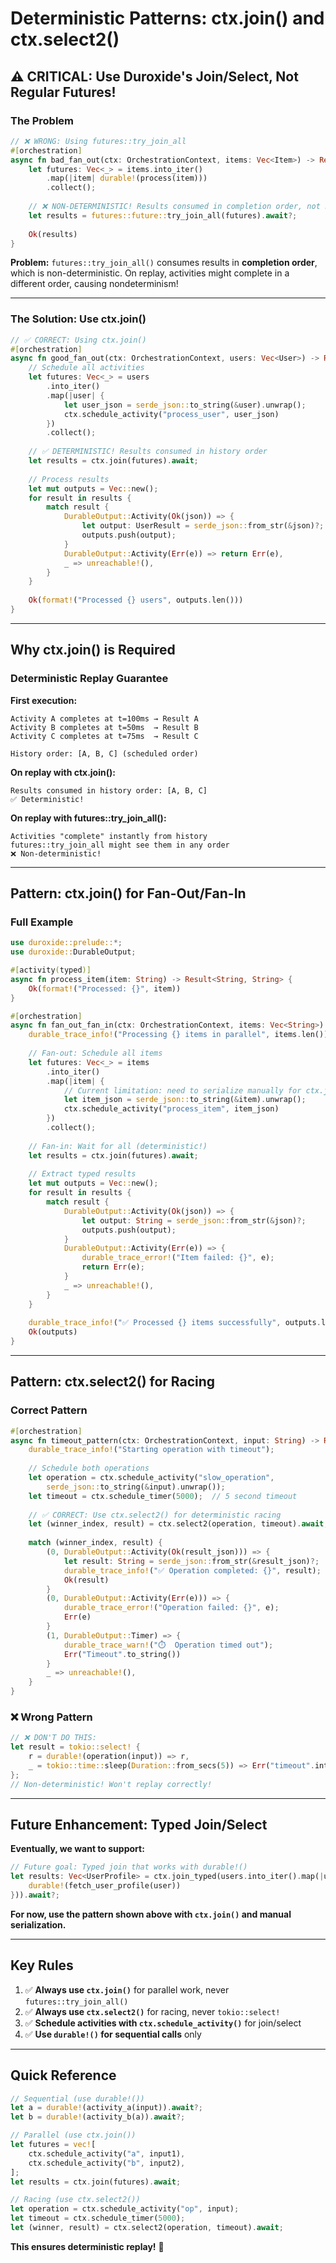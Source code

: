 # Deterministic Patterns: ctx.join() and ctx.select2()

## ⚠️ CRITICAL: Use Duroxide's Join/Select, Not Regular Futures!

### The Problem

```rust
// ❌ WRONG: Using futures::try_join_all
#[orchestration]
async fn bad_fan_out(ctx: OrchestrationContext, items: Vec<Item>) -> Result<Vec<Result>, String> {
    let futures: Vec<_> = items.into_iter()
        .map(|item| durable!(process(item)))
        .collect();
    
    // ❌ NON-DETERMINISTIC! Results consumed in completion order, not history order!
    let results = futures::future::try_join_all(futures).await?;
    
    Ok(results)
}
```

**Problem:** `futures::try_join_all()` consumes results in **completion order**, which is non-deterministic. On replay, activities might complete in a different order, causing nondeterminism!

---

### The Solution: Use ctx.join()

```rust
// ✅ CORRECT: Using ctx.join()
#[orchestration]
async fn good_fan_out(ctx: OrchestrationContext, users: Vec<User>) -> Result<String, String> {
    // Schedule all activities
    let futures: Vec<_> = users
        .into_iter()
        .map(|user| {
            let user_json = serde_json::to_string(&user).unwrap();
            ctx.schedule_activity("process_user", user_json)
        })
        .collect();
    
    // ✅ DETERMINISTIC! Results consumed in history order
    let results = ctx.join(futures).await;
    
    // Process results
    let mut outputs = Vec::new();
    for result in results {
        match result {
            DurableOutput::Activity(Ok(json)) => {
                let output: UserResult = serde_json::from_str(&json)?;
                outputs.push(output);
            }
            DurableOutput::Activity(Err(e)) => return Err(e),
            _ => unreachable!(),
        }
    }
    
    Ok(format!("Processed {} users", outputs.len()))
}
```

---

## Why ctx.join() is Required

### Deterministic Replay Guarantee

**First execution:**
```
Activity A completes at t=100ms → Result A
Activity B completes at t=50ms  → Result B
Activity C completes at t=75ms  → Result C

History order: [A, B, C] (scheduled order)
```

**On replay with ctx.join():**
```
Results consumed in history order: [A, B, C]
✅ Deterministic!
```

**On replay with futures::try_join_all():**
```
Activities "complete" instantly from history
futures::try_join_all might see them in any order
❌ Non-deterministic!
```

---

## Pattern: ctx.join() for Fan-Out/Fan-In

### Full Example

```rust
use duroxide::prelude::*;
use duroxide::DurableOutput;

#[activity(typed)]
async fn process_item(item: String) -> Result<String, String> {
    Ok(format!("Processed: {}", item))
}

#[orchestration]
async fn fan_out_fan_in(ctx: OrchestrationContext, items: Vec<String>) -> Result<Vec<String>, String> {
    durable_trace_info!("Processing {} items in parallel", items.len());
    
    // Fan-out: Schedule all items
    let futures: Vec<_> = items
        .into_iter()
        .map(|item| {
            // Current limitation: need to serialize manually for ctx.join()
            let item_json = serde_json::to_string(&item).unwrap();
            ctx.schedule_activity("process_item", item_json)
        })
        .collect();
    
    // Fan-in: Wait for all (deterministic!)
    let results = ctx.join(futures).await;
    
    // Extract typed results
    let mut outputs = Vec::new();
    for result in results {
        match result {
            DurableOutput::Activity(Ok(json)) => {
                let output: String = serde_json::from_str(&json)?;
                outputs.push(output);
            }
            DurableOutput::Activity(Err(e)) => {
                durable_trace_error!("Item failed: {}", e);
                return Err(e);
            }
            _ => unreachable!(),
        }
    }
    
    durable_trace_info!("✅ Processed {} items successfully", outputs.len());
    Ok(outputs)
}
```

---

## Pattern: ctx.select2() for Racing

### Correct Pattern

```rust
#[orchestration]
async fn timeout_pattern(ctx: OrchestrationContext, input: String) -> Result<String, String> {
    durable_trace_info!("Starting operation with timeout");
    
    // Schedule both operations
    let operation = ctx.schedule_activity("slow_operation", 
        serde_json::to_string(&input).unwrap());
    let timeout = ctx.schedule_timer(5000);  // 5 second timeout
    
    // ✅ CORRECT: Use ctx.select2() for deterministic racing
    let (winner_index, result) = ctx.select2(operation, timeout).await;
    
    match (winner_index, result) {
        (0, DurableOutput::Activity(Ok(result_json))) => {
            let result: String = serde_json::from_str(&result_json)?;
            durable_trace_info!("✅ Operation completed: {}", result);
            Ok(result)
        }
        (0, DurableOutput::Activity(Err(e))) => {
            durable_trace_error!("Operation failed: {}", e);
            Err(e)
        }
        (1, DurableOutput::Timer) => {
            durable_trace_warn!("⏱️  Operation timed out");
            Err("Timeout".to_string())
        }
        _ => unreachable!(),
    }
}
```

### ❌ Wrong Pattern

```rust
// ❌ DON'T DO THIS:
let result = tokio::select! {
    r = durable!(operation(input)) => r,
    _ = tokio::time::sleep(Duration::from_secs(5)) => Err("timeout".into()),
};
// Non-deterministic! Won't replay correctly!
```

---

## Future Enhancement: Typed Join/Select

**Eventually, we want to support:**

```rust
// Future goal: Typed join that works with durable!()
let results: Vec<UserProfile> = ctx.join_typed(users.into_iter().map(|user| {
    durable!(fetch_user_profile(user))
})).await?;
```

**For now, use the pattern shown above with `ctx.join()` and manual serialization.**

---

## Key Rules

1. ✅ **Always use `ctx.join()`** for parallel work, never `futures::try_join_all()`
2. ✅ **Always use `ctx.select2()`** for racing, never `tokio::select!`
3. ✅ **Schedule activities with `ctx.schedule_activity()`** for join/select
4. ✅ **Use `durable!()` for sequential calls** only

---

## Quick Reference

```rust
// Sequential (use durable!())
let a = durable!(activity_a(input)).await?;
let b = durable!(activity_b(a)).await?;

// Parallel (use ctx.join())
let futures = vec![
    ctx.schedule_activity("a", input1),
    ctx.schedule_activity("b", input2),
];
let results = ctx.join(futures).await;

// Racing (use ctx.select2())
let operation = ctx.schedule_activity("op", input);
let timeout = ctx.schedule_timer(5000);
let (winner, result) = ctx.select2(operation, timeout).await;
```

**This ensures deterministic replay!** 🎯

